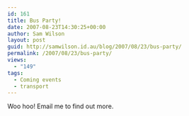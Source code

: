 ```yaml
---
id: 161
title: Bus Party!
date: 2007-08-23T14:30:25+00:00
author: Sam Wilson
layout: post
guid: http://samwilson.id.au/blog/2007/08/23/bus-party/
permalink: /2007/08/23/bus-party/
views:
  - "149"
tags:
  - Coming events
  - transport
---
```

Woo hoo! Email me to find out more.
